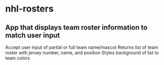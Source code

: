 # nhl-rosters
## App that displays team roster information to match user input

Accept user input of partial or full team name/mascot
Returns list of team roster with jersey number, name, and position
Styles background of list to team colors
